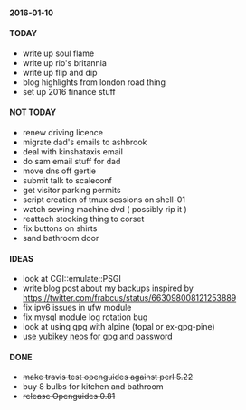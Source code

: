 #### 2016-01-10 ####

#### TODAY ####

- write up soul flame
- write up rio's britannia
- write up flip and dip
- blog highlights from london road thing
- set up 2016 finance stuff

#### NOT TODAY ####

- renew driving licence
- migrate dad's emails to ashbrook
- deal with kinshataxis email
- do sam email stuff for dad
- move dns off gertie
- submit talk to scaleconf
- get visitor parking permits
- script creation of tmux sessions on shell-01
- watch sewing machine dvd ( possibly rip it )
- reattach stocking thing to corset
- fix buttons on shirts
- sand bathroom door

#### IDEAS ####

- look at CGI::emulate::PSGI
- write blog post about my backups inspired by https://twitter.com/frabcus/status/663098008121253889
- fix ipv6 issues in ufw module
- fix mysql module log rotation bug
- look at using gpg with alpine (topal or ex-gpg-pine)
- [use yubikey neos for gpg and password](http://viccuad.me/blog/secure-yourself-part-1-airgapped-computer-and-GPG-smartcards/) 

#### DONE ####

- ~~make travis test openguides against perl 5.22~~
- ~~buy 8 bulbs for kitchen and bathroom~~
- ~~release Openguides 0.81~~
